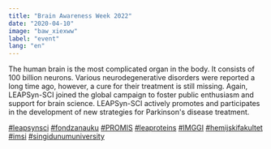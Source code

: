 ```yaml
---
title: "Brain Awareness Week 2022"
date: "2020-04-10"
image: "baw_xiexww"
label: "event"
lang: "en"
---
```


The human brain is the most complicated organ in the body. It consists of 100 billion neurons. Various neurodegenerative disorders were reported a long time ago, however, a cure for their treatment is still missing. Again, LEAPSyn-SCI joined the global campaign to foster public enthusiasm and support for brain science. LEAPSyn-SCI actively promotes and participates in the development of new strategies for Parkinson's disease treatment.

<a href=''>#leapsynsci</a> <a href=''>#fondzanauku</a> <a href=''>#PROMIS</a> <a href=''>#leaproteins</a> <a href=''>#IMGGI</a> <a href=''>#hemijskifakultet</a> <a href=''>#imsi</a> <a href=''>#singidunumuniversity</a>
